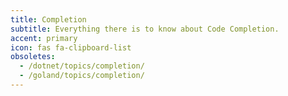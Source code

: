```yaml
---
title: Completion
subtitle: Everything there is to know about Code Completion.
accent: primary
icon: fas fa-clipboard-list
obsoletes:
  - /dotnet/topics/completion/
  - /goland/topics/completion/
---
```

